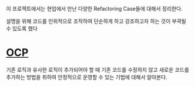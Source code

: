 이 프로젝트에서는 현업에서 만난 다양한 Refactoring Case들에 대해서 정리한다.

설명을 위해 코드를 인위적으로 조작하여 단순하게 하고 강조하고자 하는 것이 부곽될 수 있도록 했다

# [OCP](src/main/java/ocp/README.md)
기존 로직과 유사한 로직이 추가되어야 할 때 기존 코드를 수정하지 않고 새로운 코드를 추가하는 방법을 취하여 안정적으로 운영할 수 있는 기법에 대해서 알아본다.